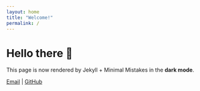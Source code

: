 ```yaml
---
layout: home
title: "Welcome!"
permalink: /
---
```


# Hello there 👋

This page is now rendered by Jekyll + Minimal Mistakes in the **dark mode**.

[Email](mailto:amavrits@gmail.com) | [GitHub](https://github.com/amavrits)
